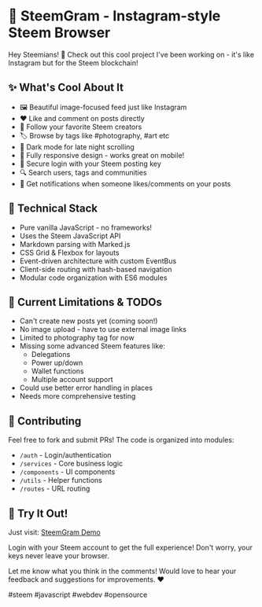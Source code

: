 # 📸 SteemGram - Instagram-style Steem Browser

Hey Steemians! 👋 Check out this cool project I've been working on - it's like Instagram but for the Steem blockchain!

## ✨ What's Cool About It

- 🖼️ Beautiful image-focused feed just like Instagram
- ❤️ Like and comment on posts directly 
- 👥 Follow your favorite Steem creators
- 🏷️ Browse by tags like #photography, #art etc
- 🌙 Dark mode for late night scrolling
- 📱 Fully responsive design - works great on mobile!
- 🔐 Secure login with your Steem posting key
- 🔍 Search users, tags and communities
- 🔔 Get notifications when someone likes/comments on your posts

## 🔧 Technical Stack

- Pure vanilla JavaScript - no frameworks!
- Uses the Steem JavaScript API
- Markdown parsing with Marked.js
- CSS Grid & Flexbox for layouts
- Event-driven architecture with custom EventBus
- Client-side routing with hash-based navigation
- Modular code organization with ES6 modules

## 🚧 Current Limitations & TODOs

- Can't create new posts yet (coming soon!)
- No image upload - have to use external image links
- Limited to photography tag for now
- Missing some advanced Steem features like:
  - Delegations
  - Power up/down
  - Wallet functions
  - Multiple account support
- Could use better error handling in places
- Needs more comprehensive testing

## 🤝 Contributing

Feel free to fork and submit PRs! The code is organized into modules:

- `/auth` - Login/authentication 
- `/services` - Core business logic
- `/components` - UI components
- `/utils` - Helper functions
- `/routes` - URL routing

## 🚀 Try It Out!

Just visit: [SteemGram Demo](https://yourusername.github.io/steemgram)

Login with your Steem account to get the full experience! Don't worry, your keys never leave your browser.

Let me know what you think in the comments! Would love to hear your feedback and suggestions for improvements. ❤️

#steem #javascript #webdev #opensource

